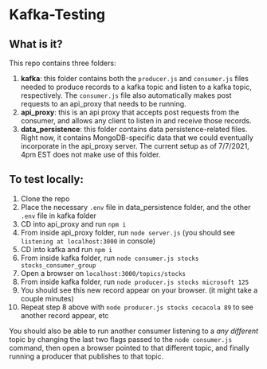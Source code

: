 # Kafka-Testing

## What is it?
This repo contains three folders:
1) **kafka**: this folder contains both the `producer.js` and `consumer.js` files needed to produce records to a kafka topic and listen to a kafka topic, respectively. The `consumer.js` file also automatically makes post requests to an api_proxy that needs to be running.
2) **api_proxy**: this is an api proxy that accepts post requests from the consumer, and allows any client to listen in and receive those records.
3) **data_persistence**: this folder contains data persistence-related files. Right now, it contains MongoDB-specific data that we could eventually incorporate in the api_proxy server. The current setup as of 7/7/2021, 4pm EST does not make use of this folder.

## To test locally:
1. Clone the repo
2. Place the necessary `.env` file in data_persistence folder, and the other `.env` file in kafka folder
3. CD into api_proxy and run `npm i`
4. From inside api_proxy folder, run `node server.js` (you should see `listening at localhost:3000` in console)
5. CD into kafka and run `npm i`
6. From inside kafka folder, run `node consumer.js stocks stocks_consumer_group`
7. Open a browser on `localhost:3000/topics/stocks`
8. From inside kafka folder, run `node producer.js stocks microsoft 125`
9. You should see this new record appear on your browser. (it might take a couple minutes)
10. Repeat step 8 above with `node producer.js stocks cocacola 89` to see another record appear, etc

You should also be able to run another consumer listening to a _any different_ topic by changing the last two flags passed to the `node consumer.js` command, then open a browser pointed to that different topic, and finally running a producer that publishes to that topic.
